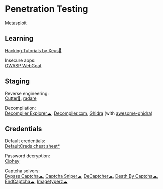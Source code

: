 # Penetration Testing

[Metasploit](https://www.metasploit.com/)

## Learning

[Hacking Tutorials by Xeus💩](https://xeushack.com/)

Insecure apps:  
[OWASP WebGoat](https://owasp.org/www-project-webgoat/)

## Staging

Reverse engineering:  
[Cutter💾](https://cutter.re/),
[radare](https://rada.re/)

Decompilation:  
[Decompiler Explorer☁](https://dogbolt.org/),
[Decompiler.com](https://www.decompiler.com/),
[Ghidra](https://ghidra-sre.org/) (with [awesome-ghidra](https://github.com/AllsafeCyberSecurity/awesome-ghidra))

## Credentials

Default credentials:  
[DefaultCreds cheat sheet*](https://github.com/ihebski/DefaultCreds-cheat-sheet)

Password decryption:  
[Ciphey](https://github.com/Ciphey/Ciphey)

Captcha solvers:  
[Bypass Captcha☁](https://www.bypasscaptcha.com/),
[Captcha Sniper☁](https://www.captchasniper.com/),
[DeCaptcher☁](https://de-captcher.com/),
[Death By Captcha☁](https://www.deathbycaptcha.com/),
[EndCaptcha☁](https://www.endcaptcha.com/),
[Imagetyperz☁](https://www.imagetyperz.com/)
